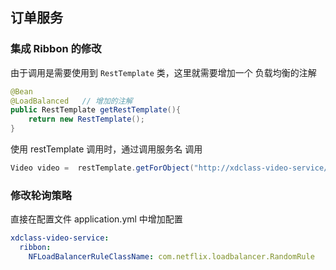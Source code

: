## 订单服务

### 集成 Ribbon 的修改

由于调用是需要使用到 `RestTemplate` 类，这里就需要增加一个 负载均衡的注解
```java
@Bean
@LoadBalanced   // 增加的注解
public RestTemplate getRestTemplate(){
    return new RestTemplate();
}
```

使用 restTemplate 调用时，通过调用服务名 调用
```java
Video video =  restTemplate.getForObject("http://xdclass-video-service/api/v1/video/find_by_id?videoId="+videoId, Video.class);
```


### 修改轮询策略

直接在配置文件 application.yml 中增加配置
```yaml
xdclass-video-service:
  ribbon:
    NFLoadBalancerRuleClassName: com.netflix.loadbalancer.RandomRule
```